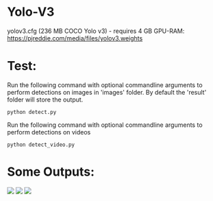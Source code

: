 # Yolo-V3

yolov3.cfg (236 MB COCO Yolo v3) - requires 4 GB GPU-RAM: https://pjreddie.com/media/files/yolov3.weights

# Test:
Run the following command with optional commandline arguments to perform detections on images in 'images' folder. 
By default the 'result' folder will store the output.
```
python detect.py 
```
Run the following command with optional commandline arguments to perform detections on videos
```
python detect_video.py
```

# Some Outputs:
![](https://github.com/AyushExel/Yolo-V3/blob/master/result/det_messi.jpg)
![](https://github.com/AyushExel/Yolo-V3/blob/master/result/det_62bddd2a-89ab-11e7-8a03-f21d91374892-780x429.jpg)
![](https://github.com/AyushExel/Yolo-V3/blob/master/result/det_person.jpg)

